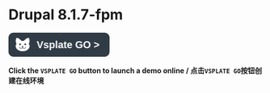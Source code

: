 # Drupal 8.1.7-fpm

<a href="https://www.vsplate.com/?docker-compose=https://github.com/vsplate/dcenvs/drupal/8.1.7-fpm"><img alt="VSPLATE GO" src="https://raw.githubusercontent.com/vsplate/images/master/vsgo_btn.png" width="200px"></a>

**Click the `VSPLATE GO` button to launch a demo online / 点击`VSPLATE GO`按钮创建在线环境**